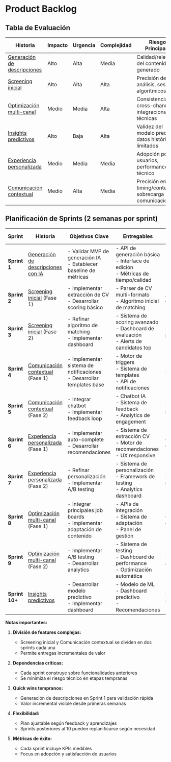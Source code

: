 # Product Backlog

## Tabla de Evaluación

| Historia | Impacto | Urgencia | Complejidad | Riesgos Principales | Dependencias Críticas |
|----------|---------|----------|-------------|--------------------|--------------------|
| [Generación de descripciones](./us_11.md) | Alto | Alta | Media | Calidad/relevancia del contenido generado | Ninguna crítica |
| [Screening inicial](./us_21.md) | Alto | Alta | Alta | Precisión del análisis, sesgos algorítmicos | Integración con ATS existente |
| [Optimización multi-canal](./us_12.md) | Medio | Media | Alta | Consistencia cross-channel, integraciones técnicas | APIs de job boards |
| [Insights predictivos](./us_22.md) | Alto | Baja | Alta | Validez del modelo predictivo, datos históricos limitados | Data histórica de empleados |
| [Experiencia personalizada](./us_31.md) | Medio | Media | Media | Adopción por usuarios, performance técnico | Integración con sistema de aplicación actual |
| [Comunicación contextual](./us_32.md) | Medio | Alta | Media | Precisión en timing/contenido, sobrecarga de comunicaciones | Sistema de tracking de candidatos |

## Planificación de Sprints (2 semanas por sprint)

| Sprint | Historia | Objetivos Clave | Entregables | Dependencias | Riesgos a Mitigar |
|--------|----------|-----------------|-------------|--------------|-------------------|
| **Sprint 1** | [Generación de descripciones con IA](./us_11.md) | - Validar MVP de generación IA<br>- Establecer baseline de métricas | - API de generación básica<br>- Interface de edición<br>- Métricas de tiempo/calidad | Ninguna | - Calidad de contenido<br>- Adopción inicial |
| **Sprint 2** | [Screening inicial](./us_21.md) (Fase 1) | - Implementar extracción de CV<br>- Desarrollar scoring básico | - Parser de CV multi-formato<br>- Algoritmo inicial de matching | API de generación | - Precisión de extracción<br>- Rendimiento con volumen |
| **Sprint 3** | [Screening inicial](./us_21.md) (Fase 2) | - Refinar algoritmo de matching<br>- Implementar dashboard | - Sistema de scoring avanzado<br>- Dashboard de evaluación<br>- Alerts de candidatos top | Sistema de parsing | - Sesgos en evaluación<br>- UX del dashboard |
| **Sprint 4** | [Comunicación contextual](./us_32.md) (Fase 1) | - Implementar sistema de notificaciones<br>- Desarrollar templates base | - Motor de triggers<br>- Sistema de templates<br>- API de notificaciones | Screening inicial | - Timing de mensajes<br>- Sobrecarga de comunicación |
| **Sprint 5** | [Comunicación contextual](./us_32.md) (Fase 2) | - Integrar chatbot<br>- Implementar feedback loop | - Chatbot IA<br>- Sistema de feedback<br>- Analytics de engagement | Sistema de notificaciones | - Precisión del chatbot<br>- Adopción de usuarios |
| **Sprint 6** | [Experiencia personalizada](./us_31.md) (Fase 1) | - Implementar auto-complete<br>- Desarrollar recomendaciones | - Sistema de extracción CV<br>- Motor de recomendaciones<br>- UX responsive | Comunicación contextual | - Performance técnico<br>- Precisión de recomendaciones |
| **Sprint 7** | [Experiencia personalizada](./us_31.md) (Fase 2) | - Refinar personalización<br>- Implementar A/B testing | - Sistema de personalización<br>- Framework de testing<br>- Analytics dashboard | Motor de recomendaciones | - Complejidad de tests<br>- Claridad de métricas |
| **Sprint 8** | [Optimización multi-canal](./us_12.md) (Fase 1) | - Integrar principales job boards<br>- Implementar adaptación de contenido | - APIs de integración<br>- Sistema de adaptación<br>- Panel de gestión | Generación de descripciones | - Integraciones técnicas<br>- Consistencia de contenido |
| **Sprint 9** | [Optimización multi-canal](./us_12.md) (Fase 2) | - Implementar A/B testing<br>- Desarrollar analytics | - Sistema de testing<br>- Dashboard de performance<br>- Optimización automática | Sistema de adaptación | - Complejidad de tests<br>- Precisión de analytics |
| **Sprint 10+** | [Insights predictivos](./us_22.md) | - Desarrollar modelo predictivo<br>- Implementar dashboard | - Modelo de ML<br>- Dashboard predictivo<br>- Recomendaciones | Datos históricos suficientes | - Calidad de predicciones<br>- Interpretabilidad |

**Notas importantes:**

1. **División de features complejas:**
   - Screening inicial y Comunicación contextual se dividen en dos sprints cada una
   - Permite entregas incrementales de valor

2. **Dependencias críticas:**
   - Cada sprint construye sobre funcionalidades anteriores
   - Se minimiza el riesgo técnico en etapas tempranas

3. **Quick wins tempranos:**
   - Generación de descripciones en Sprint 1 para validación rápida
   - Valor incremental visible desde primeras semanas

4. **Flexibilidad:**
   - Plan ajustable según feedback y aprendizajes
   - Sprints posteriores al 10 pueden replanificarse según necesidad

5. **Métricas de éxito:**
   - Cada sprint incluye KPIs medibles
   - Focus en adopción y satisfacción de usuarios
